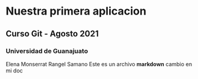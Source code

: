 # Nuestra primera aplicacion
## Curso Git - Agosto 2021
### Universidad de Guanajuato
Elena Monserrat Rangel Samano
Este es un archivo  **markdown**
cambio en mi doc
